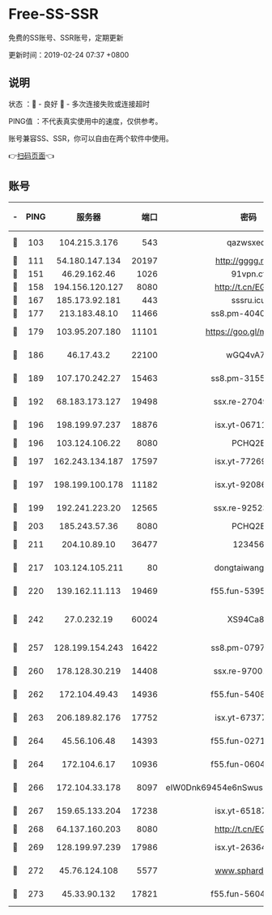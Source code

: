 # Free-SS-SSR

免费的SS账号、SSR账号，定期更新

更新时间：2019-02-24 07:37 +0800

## 说明

状态     ：🙂 - 良好 🙁 - 多次连接失败或连接超时

PING值   ：不代表真实使用中的速度，仅供参考。

账号兼容SS、SSR，你可以自由在两个软件中使用。

👉[扫码页面](https://liesauer.github.io/free-ss-ssr.github.io/)👈

## 账号

|-|PING|服务器|端口|密码|加密方式|区域|
|:----:|:----:|:-----:|-----:|:----:|:----:|:----:|
|🙂|103|104.215.3.176|543|qazwsxedc|aes-256-gcm|JP|
|🙂|111|54.180.147.134|20197|http://gggg.rocks|chacha20|KR|
|🙂|151|46.29.162.46|1026|91vpn.cf|rc4-md5|RU|
|🙂|158|194.156.120.127|8080|http://t.cn/EGJIyrl|rc4-md5|RU|
|🙂|167|185.173.92.181|443|sssru.icu|rc4-md5|RU|
|🙂|177|213.183.48.10|11466|ss8.pm-40405926|rc4-md5|RU|
|🙂|179|103.95.207.180|11101|https://goo.gl/m1zu1p|chacha20-ietf|CN|
|🙂|186|46.17.43.2|22100|wGQ4vA7D|aes-256-gcm|RU|
|🙂|189|107.170.242.27|15463|ss8.pm-31553028|aes-256-cfb|US|
|🙂|192|68.183.173.127|19498|ssx.re-27049875|aes-256-cfb|US|
|🙂|196|198.199.97.237|18876|isx.yt-06711151|aes-256-cfb|US|
|🙂|196|103.124.106.22|8080|PCHQ2E|rc4-md5|US|
|🙂|197|162.243.134.187|17597|isx.yt-77269149|aes-256-cfb|US|
|🙂|197|198.199.100.178|11182|isx.yt-92086037|aes-256-cfb|US|
|🙂|199|192.241.223.20|12565|ssx.re-92523210|aes-256-cfb|US|
|🙂|203|185.243.57.36|8080|PCHQ2E|rc4-md5|US|
|🙂|211|204.10.89.10|36477|123456|aes-256-cfb|US|
|🙂|217|103.124.105.211|80|dongtaiwang.com|aes-256-cfb|US|
|🙂|220|139.162.11.113|19469|f55.fun-53953321|aes-256-cfb|SG|
|🙂|242|27.0.232.19|60024|XS94Ca8K|xchacha20-ietf-poly1305|HK|
|🙂|257|128.199.154.243|16422|ss8.pm-07972261|aes-256-cfb|SG|
|🙂|260|178.128.30.219|14408|ssx.re-97001746|aes-256-cfb|SG|
|🙂|262|172.104.49.43|14936|f55.fun-54084104|aes-256-cfb|SG|
|🙂|263|206.189.82.176|17752|isx.yt-67377098|aes-256-cfb|SG|
|🙂|264|45.56.106.48|14393|f55.fun-02711157|aes-256-cfb|US|
|🙂|264|172.104.6.17|10936|f55.fun-06041209|aes-256-cfb|US|
|🙂|266|172.104.33.178|8097|eIW0Dnk69454e6nSwuspv9DmS201tQ0D|aes-256-cfb|SG|
|🙂|267|159.65.133.204|17238|isx.yt-65187427|aes-256-cfb|SG|
|🙂|268|64.137.160.203|8080|http://t.cn/EGJIyrl|rc4-md5|CA|
|🙂|269|128.199.97.239|17986|isx.yt-26364145|aes-256-cfb|SG|
|🙂|272|45.76.124.108|5577|www.sphard.com|aes-256-cfb|AU|
|🙂|273|45.33.90.132|17821|f55.fun-56045403|aes-256-cfb|US|
